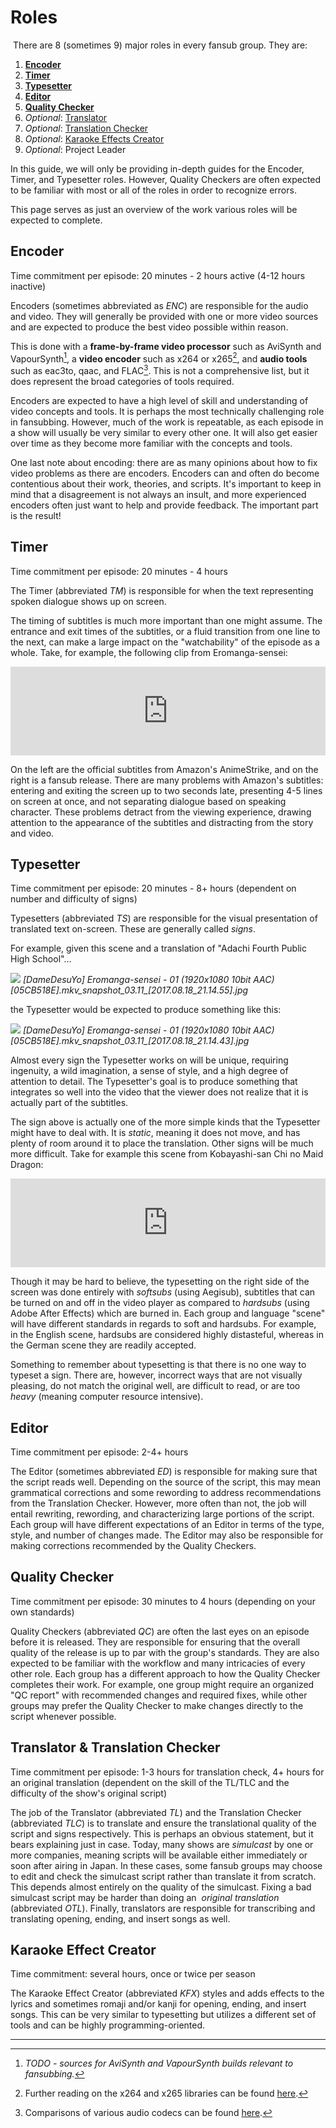 # Roles

 There are 8 (sometimes 9) major roles in every fansub group. They are:

1.  [**Encoder**](#encoder)
2.  [**Timer**](#timer)
3.  [**Typesetter**](#typesetter)
4.  [**Editor**](#editor)
5.  [**Quality Checker**](#quality-checker)
6.  *Optional*: [Translator](#translator--translation-checker)
7.  *Optional*: [Translation Checker](#translator--translation-checker)
8.  *Optional*: [Karaoke Effects Creator](#karaoke-effect-creator)
9.  *Optional*: Project Leader

In this guide, we will only be providing in-depth guides for the
Encoder, Timer, and Typesetter roles.
However, Quality Checkers are often expected to be familiar with
most or all of the roles in order to recognize errors.

This page serves as just an overview of the work
various roles will be expected to complete.


## Encoder

Time commitment per episode: 20 minutes - 2 hours active (4-12 hours
inactive)

Encoders (sometimes abbreviated as *ENC*) are responsible for the audio
and video.
They will generally be provided with one or more video sources
and are expected to produce the best video possible within reason.

This is done with a **frame-by-frame video processor** such as AviSynth
and VapourSynth[^1],
a **video encoder** such as x264 or x265[^2],
and **audio tools** such as eac3to,
qaac,
and FLAC[^3].
This is not a comprehensive list,
but it does represent the broad categories of tools required.

Encoders are expected to have a high level of skill and understanding of
video concepts and tools.
It is perhaps the most technically challenging role in fansubbing.
However, much of the work is repeatable,
as each episode in a show will usually be very similar to every other one.
It will also get easier over time as they become more familiar with the
concepts and tools.

One last note about encoding: there are as many opinions about how to
fix video problems as there are encoders.
Encoders can and often do become contentious about their work,
theories,
and scripts.
It's important to keep in mind that a disagreement is not always an insult,
and more experienced encoders often just want to help and provide feedback.
The important part is the result!


## Timer

Time commitment per episode: 20 minutes - 4 hours

The Timer (abbreviated *TM*) is responsible for when the text
representing spoken dialogue shows up on screen.

The timing of subtitles is much more important than one might assume.
The entrance and exit times of the subtitles,
or a fluid transition from one line to the next,
can make a large impact on the "watchability" of the episode as a whole.
Take, for example,
the following clip from Eromanga-sensei:

<div style="width:100%;height:0px;position:relative;padding-bottom:28.125%;"><iframe src="https://streamable.com/s/5kylp/abmmlr" frameborder="0" width="100%" height="100%" allowfullscreen style="width:100%;height:100%;position:absolute;left:0px;top:0px;overflow:hidden;"></iframe></div>

On the left are the official subtitles from Amazon's AnimeStrike,
and on the right is a fansub release.
There are many problems with Amazon's subtitles:
entering and exiting the screen up to two seconds late,
presenting 4-5 lines on screen at once,
and not separating dialogue based on speaking character.
These problems detract from the viewing experience,
drawing attention to the appearance of the subtitles
and distracting from the story and video.


## Typesetter

Time commitment per episode: 20 minutes - 8+ hours (dependent on number
and difficulty of signs)

Typesetters (abbreviated *TS*) are responsible for the visual
presentation of translated text on-screen. These are generally called *signs*.

For example, given this scene and a translation of "Adachi Fourth Public High School"…

![](images/cnvimage100.png)
*[DameDesuYo] Eromanga-sensei - 01 (1920x1080 10bit AAC) [05CB518E].mkv_snapshot_03.11_[2017.08.18_21.14.55].jpg*

the Typesetter would be expected to produce something like
this:

![](images/cnvimage101.png)
*[DameDesuYo] Eromanga-sensei - 01 (1920x1080 10bit AAC) [05CB518E].mkv_snapshot_03.11_[2017.08.18_21.14.43].jpg*

Almost every sign the Typesetter works on will be unique,
requiring ingenuity,
a wild imagination,
a sense of style,
and a high degree of attention to detail.
The Typesetter's goal is to produce something that integrates so
well into the video that the viewer does not realize that it is actually
part of the subtitles.

The sign above is actually one of the more simple kinds that the Typesetter might
have to deal with.
It is *static*, meaning it does not move,
and has plenty of room around it to place the translation.
Other signs will be much more difficult.
Take for example this scene from Kobayashi-san Chi no
Maid Dragon:

<div style="width:100%;height:0px;position:relative;padding-bottom:28.125%;"><iframe src="https://streamable.com/s/d21iq/aqaodi" frameborder="0" width="100%" height="100%" allowfullscreen style="width:100%;height:100%;position:absolute;left:0px;top:0px;overflow:hidden;"></iframe></div>

Though it may be hard to believe,
the typesetting on the right side of the screen was done entirely
with *softsubs* (using Aegisub),
subtitles that can be turned on and off in the video player
as compared to *hardsubs* (using Adobe After Effects) which are burned in.
Each group and language "scene" will have different standards
in regards to soft and hardsubs.
For example, in the English scene,
hardsubs are considered highly distasteful,
whereas in the German scene they are readily accepted.

Something to remember about typesetting is that there is no one way to
typeset a sign.
There are, however,
incorrect ways that are not visually pleasing,
do not match the original well,
are difficult to read,
or are too *heavy* (meaning computer resource intensive).


## Editor

Time commitment per episode: 2-4+ hours

The Editor (sometimes abbreviated *ED*) is responsible for making sure that
the script reads well.
Depending on the source of the script,
this may mean grammatical corrections and some rewording
to address recommendations from the Translation Checker.
However, more often than not,
the job will entail rewriting,
rewording,
and characterizing large portions of the script.
Each group will have different expectations of an Editor
in terms of the type,
style,
and number of changes made.
The Editor may also be responsible
for making corrections recommended by the Quality Checkers.


## Quality Checker

Time commitment per episode: 30 minutes to 4 hours (depending on your
own standards)

Quality Checkers (abbreviated *QC*) are often the last eyes on an
episode before it is released.
They are responsible for ensuring that the overall quality
of the release is up to par with the group's standards.
They are also expected to be familiar with the workflow
and many intricacies of every other role.
Each group has a different approach to how the Quality Checker
completes their work.
For example, one group might require an organized "QC report"
with recommended changes and required fixes,
while other groups may prefer the Quality
Checker to make changes directly to the script whenever possible.


## Translator & Translation Checker

Time commitment per episode: 1-3 hours for translation check,
4+ hours for an original translation (dependent on the skill of the TL/TLC
and the difficulty of the show's original script)

The job of the Translator (abbreviated *TL*) and the Translation Checker
(abbreviated *TLC*) is to translate and ensure the translational quality
of the script and signs respectively.
This is perhaps an obvious statement,
but it bears explaining just in case.
Today, many shows are *simulcast* by one or more companies,
meaning scripts will be available either immediately or soon after airing in Japan.
In these cases, some fansub groups may choose to edit
and check the simulcast script rather than translate it from scratch.
This depends almost entirely on the quality of the simulcast.
Fixing a bad simulcast script may be harder than doing an 
*original translation* (abbreviated *OTL*).
Finally, translators are responsible for transcribing and translating
opening,
ending,
and insert songs as well.


## Karaoke Effect Creator

Time commitment: several hours, once or twice per season

The Karaoke Effect Creator (abbreviated *KFX*) styles and
adds effects to the lyrics and sometimes romaji and/or kanji for
opening,
ending,
and insert songs.
This can be very similar to typesetting
but utilizes a different set of tools
and can be highly programming-oriented.

***

[^1]: *TODO - sources for AviSynth and VapourSynth builds relevant to fansubbing.*

[^2]: Further reading on the x264 and x265 libraries can be found [here][reddit-x264-x265].

[^3]: Comparisons of various audio codecs can be found [here][wikipedia-audio].

[reddit-x264-x265]: https://www.reddit.com/r/anime/comments/8ktmvu/nerdpost_how_fansubbers_make_your_anime_look/
[wikipedia-audio]: https://en.wikipedia.org/wiki/Comparison_of_audio_coding_formats
